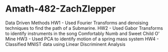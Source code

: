 # Amath-482-ZachZlepper
 Data Driven Methods
HW1 - Used Fourier Transforms and denoising techniques to find the path of a Submarine.
HW2 - Used Gabor Transforms to identify instruments in the song Comfortably Numb and Sweet Child O' Mine
HW3 - Used PCA to identify motion of a spring mass system
HW4 - Classified MNIST data using Linear Discriminent Analysis
